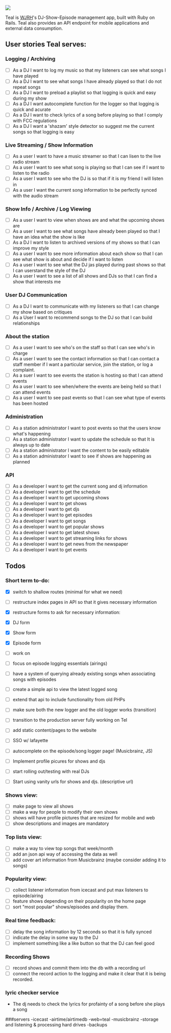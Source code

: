 ![](http://wjrh.org/teal-logo.png)

Teal is [WJRH](http://wjrh.org)'s DJ-Show-Episode management app, built with Ruby on Rails.
Teal also provides an API endpoint for mobile applications and external data consumption.

## User stories Teal serves:
### Logging / Archiving
 - [ ] As a DJ I want to log my music so that my listeners can see what songs I have played
 - [ ] As a DJ I want to see what songs I have already played so that I do not repeat songs
 - [ ] As a DJ I want to preload a playlist so that logging is quick and easy during my show
 - [ ] As a DJ I want autocomplete function for the logger so that logging is quick and acurate
 - [ ] As a DJ I want to check lyrics of a song before playing so that I comply with FCC regulations
 - [ ] As a DJ I want a 'shazam' style detector so suggest me the current songs so that logging is easy
  
### Live Streaming / Show Information
 - [ ] As a user I want to have a music streamer so that I can lisen to the live radio stream
 - [ ] As a user I want to see what song is playing so that I can see if I want to listen to the radio
 - [ ] As a user I want to see who the DJ is so that if it is my friend I will listen in
 - [ ] As a user I want the current song information to be perfectly synced with the audio stream

### Show Info /  Archive / Log Viewing
 - [ ] As a user I want to view when shows are and what the upcoming shows are
 - [ ] As a user I want to see what songs have already been played so that I have an idea what the show is like 
 - [ ] As a DJ I want to listen to archived versions of my shows so that I can improve my style
 - [ ] As a user I want to see more information about each show so that I can see what show is about and decide if I want to listen
 - [ ] As a user I want to see what the DJ jas played during past shows so that I can userstand the style of the DJ
 - [ ] As a user I want to see a list of all shows and DJs so that I can find a show that interests me

### User DJ Communication
 - [ ] As a DJ I want to communicate with my listeners so that I can change my show based on critiques
 - [ ] As a User I want to recommend songs to the DJ so that I can build relationships 

### About the station
 - [ ] As a user I want to see who's on the staff so that I can see who's in charge
 - [ ] As a user I want to see the contact information so that I can contact a staff member if I want a particular service, join the station, or log a complaint.
 - [ ] As a suer I want to see events the station is hosting so that I can attend events
 - [ ] As a user I want to see when/where the events are being held so that I can attend events
 - [ ] As a user I want to see past events so that I can see what type of events has been hosted

### Administration
 - [ ] As a station administrator I want to post events so that the users know what's happening
 - [ ] As a station administrator I want to update the schedule so that It is always up to date
 - [ ] As a station administrator I want the content to be easily editable
 - [ ] As a station administrator I want to see if shows are happening as planned

### API
 - [ ] As a developer I want to get the current song and dj information
 - [ ] As a developer I want to get the schedule
 - [ ] As a developer I want to get upcoming shows
 - [ ] As a developer I want to get shows
 - [ ] As a developer I want to get djs
 - [ ] As a developer I want to get episodes
 - [ ] As a developer I want to get songs
 - [ ] As a developer I want to get popular shows
 - [ ] As a developer I want to get latest shows
 - [ ] As a developer I want to get streaming links for shows
 - [ ] As a developer I want to get news from the newspaper
 - [ ] As a developer I want to get events

## Todos
### Short term to-do:
- [x] switch to shallow routes (minimal for what we need)
- [ ] restructure index pages in API so that it gives necessary information
- [X] restructure forms to ask for necessary information:
- [x] DJ form
- [x] Show form
- [x] Episode form
- [ ] work on 
- [ ] focus on episode logging essentials (airings)

- [ ] have a system of querying already existing songs when associating songs with episodes

- [ ] create a simple api to view the latest logged song
- [ ] extend that api to include functionality from old PHPs
- [ ] make sure both the new logger and the old logger works (transition)
- [ ] transition to the production server fully working on Tel

- [ ] add static content/pages to the website

- [ ] SSO w/ lafayette

- [ ] autocomplete on the episode/song logger page! (Musicbrainz, JS)

- [ ] Implement profile picures for shows and djs

- [ ] start rolling out/testing with real DJs
- [ ] Start using vanity urls for shows and djs. (descriptive url)

### Shows view:
- [ ] make page to view all shows
- [ ] make a way for people to modify their own shows
- [ ] shows will have profile pictures that are resized for mobile and web
- [ ] show descriptions and images are mandatory

### Top lists view:
- [ ] make a way to view top songs that week/month
- [ ] add an json api way of accessing the data as well
- [ ] add cover art information from Musicbrainz (maybe consider adding it to songs)

### Popularity view:
- [ ] collect listener information from icecast and put max listeners to episode/airing
- [ ] feature shows depending on their popularity on the home page
- [ ] sort "most popular" shows/episodes and display them.

### Real time feedback:
- [ ] delay the song information by 12 seconds so that it is fully synced
- [ ] indicate the delay in some way to the DJ
- [ ] implement something like a like button so that the DJ can feel good

### Recording Shows
- [ ] record shows and commit them into the db with a recording url
- [ ] connect the record action to the logging and make it clear that it is being recorded.

### lyric checker service
- The dj needs to check the lyrics for profainty of a song before she plays a song

###servers
-icecast
-airtime/airtimedb
-web=teal
-musicbrainz
-storage and listening & processing hard drives
-backups

